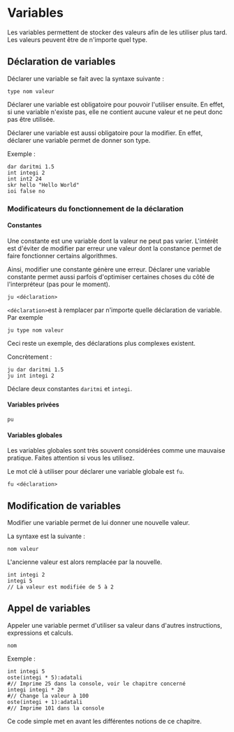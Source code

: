 
# Variables

Les variables permettent de stocker des valeurs afin de les utiliser plus tard. Les valeurs peuvent être de n'importe quel type.

## Déclaration de variables

Déclarer une variable se fait avec la syntaxe suivante :

```skribi
type nom valeur
```

Déclarer une variable est obligatoire pour pouvoir l'utiliser ensuite. En effet, si une variable n'existe pas, elle ne contient aucune valeur et ne peut donc pas être utilisée.

Déclarer une variable est aussi obligatoire pour la modifier. En effet, déclarer une variable permet de donner son type.

Exemple :

```skribi
dar daritmi 1.5
int integi 2
int int2 24
skr hello "Hello World"
ioi false no
```

### Modificateurs du fonctionnement de la déclaration

#### Constantes

Une constante est une variable dont la valeur ne peut pas varier. L'intérêt est d'éviter de modifier par erreur une valeur dont la constance permet de faire fonctionner certains algorithmes.

Ainsi, modifier une constante génère une erreur. Déclarer une variable constante permet aussi parfois d'optimiser certaines choses du côté de l'interpréteur (pas pour le moment).

```skribi
ju <déclaration>
```

`<déclaration>`est à remplacer par n'importe quelle déclaration de variable. Par exemple

```skribi
ju type nom valeur
```

Ceci reste un exemple, des déclarations plus complexes existent.

Concrètement :

```skribi
ju dar daritmi 1.5
ju int integi 2
```

Déclare deux constantes `daritmi` et `integi`.

#### Variables privées

`pu`

#### Variables globales

Les variables globales sont très souvent considérées comme une mauvaise pratique. Faites attention si vous les utilisez.

Le mot clé à utiliser pour déclarer une variable globale est  `fu`.

```skribi
fu <déclaration>
```

## Modification de variables

Modifier une variable permet de lui donner une nouvelle valeur.

La syntaxe est la suivante :

```skribi
nom valeur
```

L'ancienne valeur est alors remplacée par la nouvelle.

```skribi
int integi 2
integi 5
// La valeur est modifiée de 5 à 2
```

## Appel de variables

Appeler une variable permet d'utiliser sa valeur dans d'autres instructions, expressions et calculs.

```skribi
nom
```

Exemple :

```skribi
int integi 5
oste(integi * 5):adatali
#// Imprime 25 dans la console, voir le chapitre concerné
integi integi * 20
#// Change la valeur à 100
oste(integi + 1):adatali
#// Imprime 101 dans la console
```

Ce code simple met en avant les différentes notions de ce chapitre.
